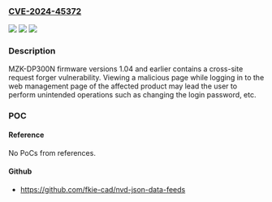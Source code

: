 ### [CVE-2024-45372](https://cve.mitre.org/cgi-bin/cvename.cgi?name=CVE-2024-45372)
![](https://img.shields.io/static/v1?label=Product&message=MZK-DP300N&color=blue)
![](https://img.shields.io/static/v1?label=Version&message=firmware%20versions%201.04%20and%20earlier%20&color=brightgreen)
![](https://img.shields.io/static/v1?label=Vulnerability&message=Cross-site%20request%20forgery%20(CSRF)&color=brightgreen)

### Description

MZK-DP300N firmware versions 1.04 and earlier contains a cross-site request forger vulnerability. Viewing a malicious page while logging in to the web management page of the affected product may lead the user to perform unintended operations such as changing the login password, etc.

### POC

#### Reference
No PoCs from references.

#### Github
- https://github.com/fkie-cad/nvd-json-data-feeds

